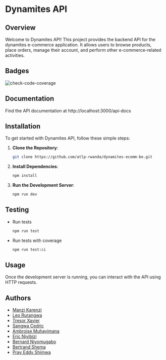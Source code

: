 # Dynamites API

## Overview

Welcome to Dynamites API! This project provides the backend API for the dynamites e-commerce application. It allows users to browse products, place orders, manage their account, and perform other e-commerce-related activities.

## Badges

![check-code-coverage](https://img.shields.io/badge/code--coverage-87.77%25-green)

## Documentation

Find the API documentation at http://localhost:3000/api-docs

## Installation

To get started with Dynamites API, follow these simple steps:

1. **Clone the Repository**:

   ```bash
   git clone https://github.com/atlp-rwanda/dynamites-ecomm-be.git
   ```

2. **Install Dependencies**:

   ```bash
   npm install
   ```

3. **Run the Development Server**:
   ```bash
   npm run dev
   ```

## Testing

- Run tests

  ```bash
  npm run test
  ```

- Run tests with coverage

  ```bash
  npm run test:ci
  ```

## Usage

Once the development server is running, you can interact with the API using HTTP requests.

## Authors

- [Manzi Karenzi](https://github.com/jkarenzi)
- [Leo Rurangwa](https://github.com/wayneleon1)
- [Tresor Xavier](https://github.com/13XAVI)
- [Sangwa Cedric](https://github.com/Dawaic6)
- [Ambroise Muhayimana](https://github.com/ambroisegithub)
- [Eric Niyibizi](https://github.com/niyibi250)
- [Bernard Niyomugabo](https://github.com/niyobern)
- [Bertrand Shema](https://github.com/bertrandshema)
- [Pray Eddy Shimwa](https://github.com/EddyShimwa)
